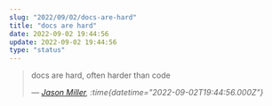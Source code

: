 ```yaml
---
slug: "2022/09/02/docs-are-hard"
title: "docs are hard"
date: 2022-09-02 19:44:56
update: 2022-09-02 19:44:56
type: "status"
---
```


> docs are hard, often harder than code
>
> <cite>&mdash; [Jason Miller](https://twitter.com/_developit/status/1565787881255337986), :time{datetime="2022-09-02T19:44:56.000Z"}</cite>
